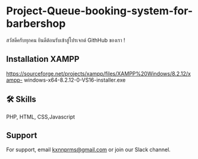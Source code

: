 # Project-Queue-booking-system-for-barbershop
สวัสดีครับทุกคน ยินดีต้อนรับเข้าสู่โปรเจกต์ GithHub ของเรา !
## Installation XAMPP

https://sourceforge.net/projects/xampp/files/XAMPP%20Windows/8.2.12/xampp-
windows-x64-8.2.12-0-VS16-installer.exe

## 🛠 Skills
PHP, HTML, CSS,Javascript
## Support

For support, email kxnnprms@gmail.com or join our Slack channel.
